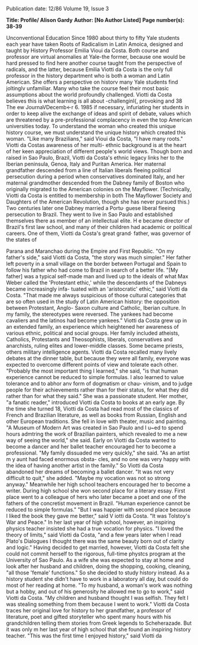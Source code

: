 Publication date: 12/86
Volume 19, Issue 3

**Title: Profile/ Alison Gardy**
**Author:  [No Author Listed]**
**Page number(s): 38-39**

Unconventional Education 
Since 
1980 about 
thirty to fifty 
Yale students each year have taken 
Roots of Radicalism in Latin Amoica, 
designed and taught by 
History 
Professor Emilia Vioui da Costa. 
Both course and professor are virtual 
anomalies at Yale-the former, 
because one would be hard pressed to 
find here another course taught from 
the perspective of radicals, and the 
latter, because Emilia Viotti da Costa 
is the only full professor in the history 
department who is both a woman and 
Latin 
American. 
She offers 
a 
perspective on historv many Yale 
students 
find 
joltinglv 
unfamiliar. 
Many who take the course feel their 
most basic assumptions about the 
world profoundly challenged. Viotti da 
Costa believes this is what learning is 
all about -challenginl{, provoking and 
38 The 
ew JournaVDecemb<-r 6. 1985 
if necessary, infuriating her students in 
order to keep alive the exchange of 
ideas and spirit of debate, values which 
are threatened by a pre-professional 
complacency in even the top American 
universities today. To understand the 
woman 
who 
created 
this 
unique 
history course, we must understand 
the unique history which created this 
woman. 
"Like many Brazilians," said Vioui 
da Costa, "I have many roots." Viotti 
da Costas awareness of her multi-
ethnic background is at the heart of her 
keen appreciation of different people's 
world views. Though born and raised 
in Sao Paulo, Brazil, Viotti da Costa's 
ethnic legacy links her to the Iberian 
peninsula, Genoa, Italy and Puritan 
America. Her maternal grandfather 
descended from a line of Italian liberals 
fleeing political persecution during a 
period when conservatives dominated 
Italy, and her maternal grandmother 
descended from the Dabney family of 
Boston who originally migrated to the 
American colonies on the Mayflower. 
(Technically, 
Viotti 
da Costa is 
entitled to membership in both The 
Mayflower Society and Daughters of 
the American Revolution, though she 
has never pursued this.) Two centuries 
later one Dabney married a Portu· 
guese liberal fleeing persecution to 
Brazil. They went to live in Sao Paulo 
and established themselves there as 
member of an intellectual elite. H e 
became director of Brazil's first law 
school, and many of their children had 
academic or political careers. One of 
them, Viotti da Costa's great grand· 
father, was governor of the states of 


Parana and Maranchao during the 
Empire and First Republic. 
"On my father's side," said Viotti da 
Costa, "the story was much simpler." 
Her father left poverty in a small 
village on the border between Portugal 
and Spain to follow his father who had 
come to Brazil in search of a better life. 
"[My father] was a typical self-made 
man and lived up to the ideals of what 
Max Weber called the 'Protestant 
ethic,' while the descendants of the 
Dabneys became increasingly infa-
tuated with an 'aristocratic' ethic," said 
Viotti da Costa. "That made me 
always suspicious of those cultural 
categories that are so often used in the 
study of Latin American history: the 
opposition between Protestant, Anglo-
Saxon culture and Catholic, Iberian 
culture. In my family, the stereotypes 
were reversed. 
The yankees had 
become cavaliers and the Iatinos had 
become yankees." 
Viotti da Costa grew up in an 
extended family, an experience which 
heightened her awareness of various 
ethnic, political and social groups. Her 
family included atheists, Catholics, 
Protestants and Theosophists, liberals, 
conservatives and anarchists, ruling 
elites and lower-middle classes. Some 
became 
priests, 
others military 
intelligence agents. Viotti da Costa 
recalled many lively debates at the 
dinner table, but because they were all 
family, everyone was expected to 
overcome different points of view and 
tolerate each other. "Probably the most 
important thing I learned," she said, "is 
that human experience cannot be 
reduced to simple formulas. I also 
learned to value tolerance and to abhor 
anv form of dogmatism or chau-
vinism, and to judge people for their 
achievements rather than for their 
status, for what they did rather than 
for what they said." 
She was a passionate student. Her 
mother, "a fanatic reader," introduced 
Viotti da Costa to books at an early 
age. By the time she turned 18, Viotti 
da Costa had read most of the classics 
of French and Brazilian literature, as 
well as books from Russian, English 
and other European traditions. She fell 
in love with theater, music and 
painting. "A Museum of Modern Art 
was created in Sao Paulo and I u~ed to 
spend hours admtring the work of 
Brazilian painters, which revealed to 
me a new way of seeing the world," she 
said. Early on Viotti da Costa wanted 
to become a dancer and her ballet 
teacher encouraged her to become a 
professional. "My family dissuaded me 
very quickly," she said. "As an artist 
m y aunt had faced enormous obsta-
cles, and no one was very happy with 
the idea of having another artist in the 
family." So Viotti da Costa abandoned 
her dreams of becoming a ballet 
dancer. "It was not very difficult to 
quit," she added. "Maybe my vocation 
was not so strong anyway." 
Meanwhile her high school teachers 
encouraged her to become a writer. 
During high school she won second 
place for a literary essay. First place 
went to a colleague of hers who later 
became a poet and one of the fathers of 
the concretist movement in Brazil. 
"Human experience 
cannot be reduced to 
simple formulas." 
"But I was happier with second place 
because I liked the book they gave me 
better," said V iotti da Costa. "It was 
Tolstoy's War and Peace." In her last 
year of high school, however, an 
inspiring physics teacher insisted she 
had a true vocation for physics. "I 
loved the theory of limits," said Viotti 
da Costa, "and a few years later when I 
read Plato's Dialogues I thought there 
was the same beauty born out of clarity 
and logic." Having decided to get 
married, however, Viotti da Costa felt 
she could not commit herself to the 
rigorous, full-time phystcs program at 
the University of Sao Paulo. As a wife 
she was expected to stay at home and 
look after her husband and children, 
doing the shopping, cooking, cleaning, 
"all those 'female' functions." So she 
decided to study history instead. As a 
history student she didn't have to work 
in a laboratory all day, but could do 
most of her reading at home. "To my 
husband, a woman's work was nothing 
but a hobby, and out of his generosity 
he allowed me to go to work," said 
Viotti da Costa. "My children and 
husband thought I was selfish. They 
felt I was stealing something from 
them because I went to work." 
Viotti da Costa traces her original 
love for history to her grandfather, a 
professor of literature, poet and gifted 
storyteller who spent many hours with 
his grandchildren telling them stories 
from Greek legends to Scheherazade. 
But it was only m her last year of high 
school that she found an inspiring 
history teacher. "This was the first time 
I enjoyed history," said Viotti da